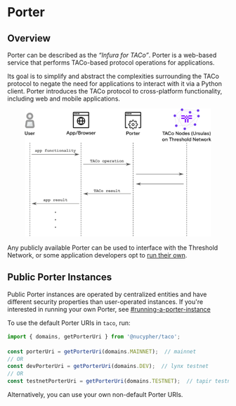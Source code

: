 # Porter

## Overview

Porter can be described as the _“Infura for TACo”_. Porter is a web-based service that performs TACo-based protocol operations for applications.

Its goal is to simplify and abstract the complexities surrounding the TACo protocol to negate the need for applications to interact with it via a Python client. Porter introduces the TACo protocol to cross-platform functionality, including web and mobile applications.

<figure><img src="../.gitbook/assets/porter_diagram (2).png" alt=""><figcaption></figcaption></figure>

Any publicly available Porter can be used to interface with the Threshold Network, or some application developers opt to [run their own](../node-operator/run-a-porter-instance.md).

## Public Porter Instances

Public Porter instances are operated by centralized entities and have different security properties than user-operated instances. If you're interested in running your own Porter, see  [#running-a-porter-instance](porter.md#running-a-porter-instance "mention")

To use the default Porter URIs in `taco`, run:

```typescript
import { domains, getPorterUri } from '@nucypher/taco';

const porterUri = getPorterUri(domains.MAINNET);  // mainnet
// OR
const devPorterUri = getPorterUri(domains.DEV);  // lynx testnet
// OR
const testnetPorterUri = getPorterUri(domains.TESTNET);  // tapir testnet
```

Alternatively, you can use your own non-default Porter URIs.
